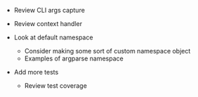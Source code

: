 * Review CLI args capture

* Review context handler 

* Look at default namespace
  * Consider making some sort of custom namespace object
  * Examples of argparse namespace
  
* Add more tests
  * Review test coverage

